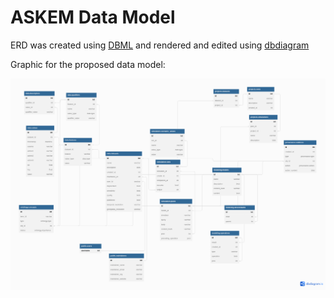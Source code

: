 # ASKEM Data Model

ERD was created using [DBML](https://www.dbml.org/home/) and rendered and edited using [dbdiagram](https://dbdiagram.io/)

Graphic for the proposed data model:

![The generated graphic](./askem.png)
